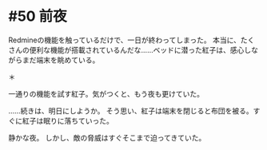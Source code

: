 # #50 前夜
Redmineの機能を触っているだけで、一日が終わってしまった。
本当に、たくさんの便利な機能が搭載されているんだな……ベッドに潜った紅子は、感心しながらまだ端末を眺めている。



＊

一通りの機能を試す紅子。気がつくと、もう夜も更けていた。

……続きは、明日にしようか。
そう思い、紅子は端末を閉じると布団を被る。すぐに紅子は眠りに落ちていった。

静かな夜。
しかし、敵の脅威はすぐそこまで迫ってきていた。

